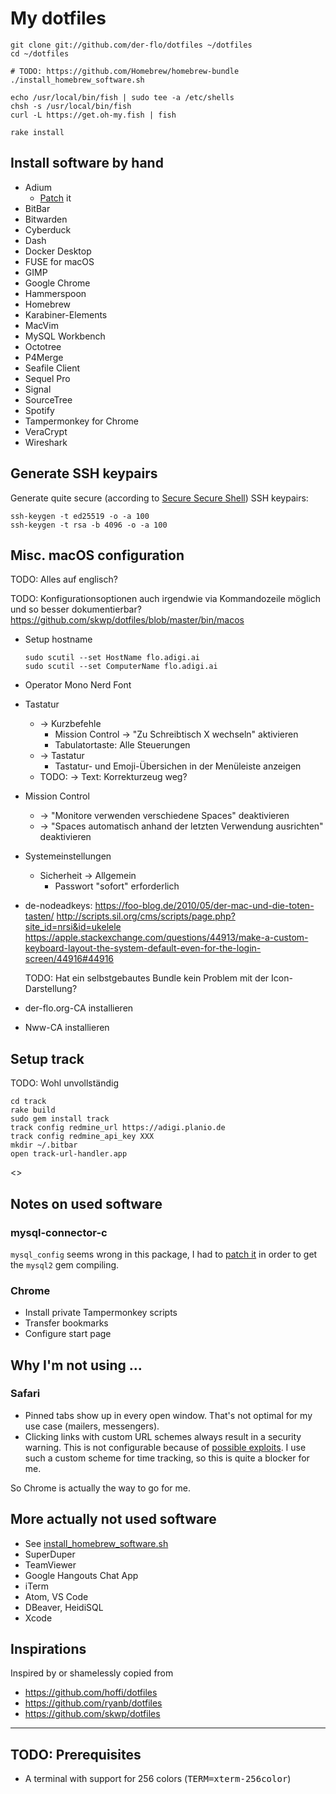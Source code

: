 # My dotfiles

```
git clone git://github.com/der-flo/dotfiles ~/dotfiles
cd ~/dotfiles

# TODO: https://github.com/Homebrew/homebrew-bundle
./install_homebrew_software.sh

echo /usr/local/bin/fish | sudo tee -a /etc/shells
chsh -s /usr/local/bin/fish
curl -L https://get.oh-my.fish | fish

rake install
```

## Install software by hand

* Adium
  * [Patch](https://news.softpedia.com/news/how-to-fix-broken-auto-scrolling-in-adium-on-macos-catalina-527933.shtml) it
* BitBar
* Bitwarden
* Cyberduck
* Dash
* Docker Desktop
* FUSE for macOS
* GIMP
* Google Chrome
* Hammerspoon
* Homebrew
* Karabiner-Elements
* MacVim
* MySQL Workbench
* Octotree
* P4Merge
* Seafile Client
* Sequel Pro
* Signal
* SourceTree
* Spotify
* Tampermonkey for Chrome
* VeraCrypt
* Wireshark

## Generate SSH keypairs

Generate quite secure (according to
[Secure Secure Shell](https://stribika.github.io/2015/01/04/secure-secure-shell.html))
SSH keypairs:

```
ssh-keygen -t ed25519 -o -a 100
ssh-keygen -t rsa -b 4096 -o -a 100
```

## Misc. macOS configuration

TODO: Alles auf englisch?

TODO: Konfigurationsoptionen auch irgendwie via Kommandozeile möglich und so
      besser dokumentierbar?
      https://github.com/skwp/dotfiles/blob/master/bin/macos

* Setup hostname
  ```
  sudo scutil --set HostName flo.adigi.ai
  sudo scutil --set ComputerName flo.adigi.ai
  ```
* Operator Mono Nerd Font
* Tastatur
  * → Kurzbefehle
    * Mission Control → "Zu Schreibtisch X wechseln" aktivieren
    * Tabulatortaste: Alle Steuerungen
  * → Tastatur
    * Tastatur- und Emoji-Übersichen in der Menüleiste anzeigen
  * TODO: → Text: Korrekturzeug weg?
* Mission Control
  * → "Monitore verwenden verschiedene Spaces" deaktivieren
  * → "Spaces automatisch anhand der letzten Verwendung ausrichten" deaktivieren
* Systemeinstellungen
  * Sicherheit → Allgemein
    * Passwort "sofort" erforderlich
* de-nodeadkeys:
  https://foo-blog.de/2010/05/der-mac-und-die-toten-tasten/
  http://scripts.sil.org/cms/scripts/page.php?site_id=nrsi&id=ukelele
  https://apple.stackexchange.com/questions/44913/make-a-custom-keyboard-layout-the-system-default-even-for-the-login-screen/44916#44916

  TODO: Hat ein selbstgebautes Bundle kein Problem mit der Icon-Darstellung?
* der-flo.org-CA installieren
* Nww-CA installieren

## Setup track

TODO: Wohl unvollständig
```
cd track
rake build
sudo gem install track
track config redmine_url https://adigi.planio.de
track config redmine_api_key XXX
mkdir ~/.bitbar
open track-url-handler.app
```

<<Tampermonkey-Skript installieren>>


## Notes on used software

### mysql-connector-c

`mysql_config` seems wrong in this package, I had to
[patch it](https://stackoverflow.com/a/44790834) in order to get the `mysql2`
gem compiling.

### Chrome

* Install private Tampermonkey scripts
* Transfer bookmarks
* Configure start page

## Why I'm not using …

### Safari

* Pinned tabs show up in every open window. That's not optimal for my use case
(mailers, messengers).
* Clicking links with custom URL schemes always result in a security warning.
  This is not configurable because of
  [possible exploits](https://digitasecurity.com/blog/2018/08/30/windshift/).
  I use such a custom scheme for time tracking, so this is quite a blocker for
  me.

So Chrome is actually the way to go for me.

## More actually not used software

* See [install_homebrew_software.sh](install_homebrew_software.sh)
* SuperDuper
* TeamViewer
* Google Hangouts Chat App
* iTerm
* Atom, VS Code
* DBeaver, HeidiSQL
* Xcode

## Inspirations

Inspired by or shamelessly copied from

* https://github.com/hoffi/dotfiles
* https://github.com/ryanb/dotfiles
* https://github.com/skwp/dotfiles

---

## TODO: Prerequisites

* A terminal with support for 256 colors (<tt>TERM=xterm-256color</tt>)

